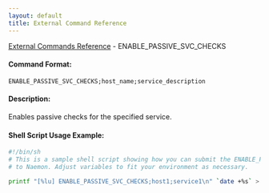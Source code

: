```yaml
---
layout: default
title: External Command Reference
---
```


<!--
************************************************
* AUTO GENERATED PAGE - USE ./update SCRIPT
************************************************
-->

<span class="glyphicon glyphicon-arrow-up"></span><a href="index.html"> External Commands Reference</a> - ENABLE_PASSIVE_SVC_CHECKS<br>


#### Command Format:

`ENABLE_PASSIVE_SVC_CHECKS;host_name;service_description`

#### Description:

Enables passive checks for the specified service.

#### Shell Script Usage Example:

```sh
#!/bin/sh
# This is a sample shell script showing how you can submit the ENABLE_PASSIVE_SVC_CHECKS command
# to Naemon. Adjust variables to fit your environment as necessary.

printf "[%lu] ENABLE_PASSIVE_SVC_CHECKS;host1;service1\n" `date +%s` > /var/lib/naemon/naemon.cmd
```



